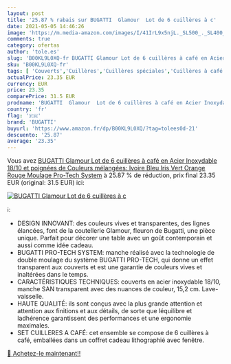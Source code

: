 ```yaml
---
layout: post
title: '25.87 % rabais sur BUGATTI  Glamour  Lot de 6 cuillères à c'
date: 2021-05-05 14:46:26
image: 'https://m.media-amazon.com/images/I/41IrL9x5njL._SL500_._SL400_.jpg'
comments: true
category: ofertas
author: 'tole.es'
slug: 'B00KL9L0XQ-fr BUGATTI Glamour Lot de 6 cuillères à café en Acier...'
sku: 'B00KL9L0XQ-fr'
tags: [ 'Couverts','Cuillères','Cuillères spéciales','Cuillères à café','Cuisine et Maison','Vaisselle et arts de la table','bugatti', ]
actualPrice: 23.35 EUR
currency: EUR
price: 23.35
comparePrice: 31.5 EUR
prodname: 'BUGATTI  Glamour  Lot de 6 cuillères à café en Acier Inoxydable 18/10 et poignées de Couleurs mélangées: Ivoire  Bleu  Iris  Vert  Orange  Rouge  Moulage Pro-Tech System'
country: 'fr'
flag: '🇫🇷'
brand: 'BUGATTI'
buyurl: 'https://www.amazon.fr/dp/B00KL9L0XQ/?tag=tolees0d-21'
descuento: '25.87'
average: '23.35'
---
```


Vous avez [BUGATTI  Glamour  Lot de 6 cuillères à café en Acier Inoxydable 18/10 et poignées de Couleurs mélangées: Ivoire  Bleu  Iris  Vert  Orange  Rouge  Moulage Pro-Tech System](https://www.amazon.fr/dp/B00KL9L0XQ/?tag=tolees0d-21)  à  25.87 % de réduction, prix final  23.35 EUR (original: 31.5 EUR) ici:

[![BUGATTI  Glamour  Lot de 6 cuillères à c](https://m.media-amazon.com/images/I/41IrL9x5njL._SL500_._SL400_.jpg)](https://www.amazon.fr/dp/B00KL9L0XQ/?tag=tolees0d-21)

ℹ️:

- DESIGN INNOVANT: des couleurs vives et transparentes, des lignes élancées, font de la coutellerie Glamour, fleuron de Bugatti, une pièce unique. Parfait pour décorer une table avec un goût contemporain et aussi comme idée cadeau.
- BUGATTI PRO-TECH SYSTEM: manche réalisé avec la technologie de double moulage du système BUGATTI PRO-TECH, qui donne un effet transparent aux couverts et est une garantie de couleurs vives et inaltérées dans le temps.
- CARACTÉRISTIQUES TECHNIQUES: couverts en acier inoxydable 18/10, manche SAN transparent avec des nuances de couleur, 15,2 cm. Lave-vaisselle.
- HAUTE QUALITÉ: ils sont conçus avec la plus grande attention et attention aux finitions et aux détails, de sorte que léquilibre et ladhérence garantissent des performances et une ergonomie maximales.
- SET CUILLERES A CAFÉ: cet ensemble se compose de 6 cuillères à café, emballées dans un coffret cadeau lithographié avec fenêtre.

[🛒 Achetez-le maintenant!!](https://www.amazon.fr/dp/B00KL9L0XQ/?tag=tolees0d-21)
